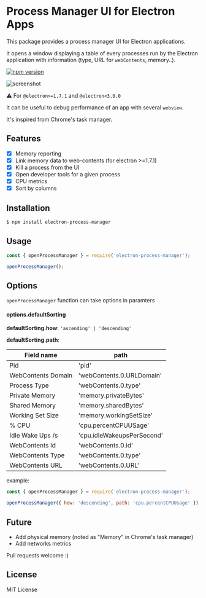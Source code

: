 # Process Manager UI for Electron Apps

This package provides a process manager UI for Electron applications.

It opens a window displaying a table of every processes run by the Electron application with information (type, URL for `webContents`, memory..).

[![npm version](https://badge.fury.io/js/electron-process-manager.svg)](https://badge.fury.io/js/electron-process-manager)

![screenshot](https://github.com/getstation/electron-process-manager/raw/master/.github/screenshots/window.png)

:warning: For `@electron>=1.7.1` and `@electron<3.0.0`

It can be useful to debug performance of an app with several `webview`.

It's inspired from Chrome's task manager.

## Features

- [x] Memory reporting
- [x] Link memory data to web-contents (for electron >=1.7.1)
- [x] Kill a process from the UI
- [x] Open developer tools for a given process
- [x] CPU metrics
- [x] Sort by columns

## Installation

```bash
$ npm install electron-process-manager
```

## Usage
```js
const { openProcessManager } = require('electron-process-manager');

openProcessManager();
```

## Options
`openProcessManager` function can take options in paramters

#### options.defaultSorting
**defaultSorting.how**: `'ascending' | 'descending'`

**defaultSorting.path**:

| Field name         | path                       |
|--------------------|----------------------------|
| Pid                | 'pid'                      |
| WebContents Domain | 'webContents.0.URLDomain'  |
| Process Type       | 'webContents.0.type'       |
| Private Memory     | 'memory.privateBytes'      |
| Shared Memory      | 'memory.sharedBytes'       |
| Working Set Size   | 'memory.workingSetSize'    |
| % CPU              | 'cpu.percentCPUUSage'      |
| Idle Wake Ups /s   | 'cpu.idleWakeupsPerSecond' |
| WebContents Id     | 'webContents.0.id'         |
| WebContents Type   | 'webContents.0.type'       |
| WebContents URL    | 'webContents.0.URL'        |

example:
```js
const { openProcessManager } = require('electron-process-manager');

openProcessManager({ how: 'descending', path: 'cpu.percentCPUUsage' });
```

## Future

- Add physical memory (noted as "Memory" in Chrome's task manager)
- Add networks metrics

Pull requests welcome :)

## License

MIT License
